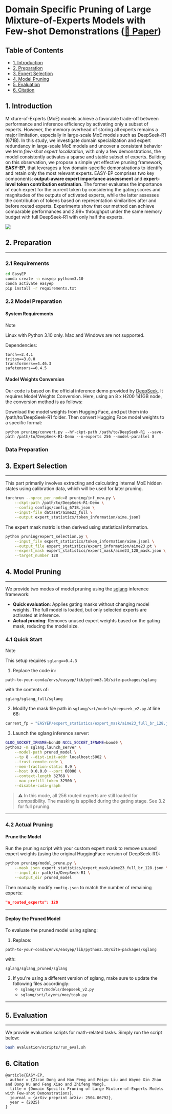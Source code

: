# Domain Specific Pruning of Large Mixture-of-Experts Models with Few-shot Demonstrations ([📃 Paper](https://arxiv.org/abs/2504.06792))

## Table of Contents
- [1. Introduction](#1-introduction)
- [2. Preparation](#2-preparation)
- [3. Expert Selection](#3-expert-selection)
- [4. Model Pruning](#4-model-pruning)
- [5. Evaluation](#5-evaluation)
- [6. Citation](#6-citation)

## 1. Introduction
Mixture-of-Experts (MoE) models achieve a favorable trade-off between performance and inference efficiency by activating only a subset of experts. However, the memory overhead of storing all experts remains a major limitation, especially in large-scale MoE models such as DeepSeek-R1 (671B). In this study, we investigate domain specialization and expert redundancy in large-scale MoE models and uncover a consistent behavior we term *few-shot expert localization*, with only a few demonstrations, the model consistently activates a sparse and stable subset of experts. Building on this observation, we propose a simple yet effective pruning framework, **EASY-EP**, that leverages a few domain-specific demonstrations to identify and retain only the most relevant experts. EASY-EP comprises two key components: **output-aware expert importance assessment** and **expert-level token contribution estimation**. The former evaluates the importance of each expert for the current token by considering the gating scores and magnitudes of the outputs of activated experts, while the latter assesses the contribution of tokens based on representation similarities after and before routed experts. Experiments show that our method can achieve comparable performances and $2.99\times$ throughput under the same memory budget with full DeepSeek-R1 with only half the experts.

![](framework-v5.png)

## 2. Preparation
---

### 2.1 Requirements
```bash
cd EasyEP
conda create -n easyep python=3.10
conda activate easyep
pip install -r requirements.txt
```
### 2.2 Model Preparation

#### System Requirements
> [!NOTE] 
> Linux with Python 3.10 only. Mac and Windows are not supported.

Dependencies:
```pip-requirements
torch==2.4.1
triton==3.0.0
transformers==4.46.3
safetensors==0.4.5
```

#### Model Weights Conversion
Our code is based on the official inference demo provided by [DeepSeek](https://github.com/deepseek-ai/DeepSeek-V3/tree/main?tab=readme-ov-file#61-inference-with-deepseek-infer-demo-example-only). It requires Model Weights Conversion. Here, using an 8 x H200 141GB node, the conversion method is as follows:

Download the model weights from Hugging Face, and put them into /path/to/DeepSeek-R1 folder. Then convert Hugging Face model weights to a specific format:

```shell
python pruning/convert.py --hf-ckpt-path /path/to/DeepSeek-R1 --save-path /path/to/DeepSeek-R1-Demo --n-experts 256 --model-parallel 8
```

### Data Preparation


## 3. Expert Selection
---

This part primarily involves extracting and calculating internal MoE hidden states using calibration data, which will be used for later pruning.
```bash
torchrun --nproc_per_node=8 pruning/inf_new.py \
    --ckpt-path /path/to/DeepSeek-R1-Demo \
    --config configs/config_671B.json \
    --input-file dataset/aime23_full \
    --output expert_statistics/token_information/aime.jsonl
```

The expert mask matrix is then derived using statistical information. 
```bash
python pruning/expert_selection.py \
    --input_file expert_statistics/token_information/aime.jsonl \
    --output_file expert_statistics/expert_information/aime23.pt \
    --expert_mask expert_statistics/expert_mask/aime23_128_mask.json \
    --target_number 128
```


## 4. Model Pruning
---

We provide two modes of model pruning using the [sglang](https://github.com/InternLM/sglang) inference framework:

- **Quick evaluation**: Applies gating masks without changing model weights. The full model is loaded, but only selected experts are activated at inference.
- **Actual pruning**: Removes unused expert weights based on the gating mask, reducing the model size.

### 4.1 Quick Start

> [!NOTE]  
> This setup requires `sglang==0.4.3`

1. Replace the code in:
```
path-to-your-conda/envs/easyep/lib/python3.10/site-packages/sglang
```
with the contents of:
```
sglang/sglang_full/sglang
```

2. Modify the mask file path in `sglang/srt/models/deepseek_v2.py` at line 68:
```python
current_fp = "EASYEP/expert_statistics/expert_mask/aime23_full_br_128.json"  # Replace with your own mask path
```

3. Launch the sglang inference server:
```bash
GLOO_SOCKET_IFNAME=bond0 NCCL_SOCKET_IFNAME=bond0 \
python3 -m sglang.launch_server \
    --model-path pruned_model \
    --tp 8 --dist-init-addr localhost:5002 \
    --trust-remote-code \
    --mem-fraction-static 0.9 \
    --host 0.0.0.0 --port 60000 \
    --context-length 32768 \
    --max-prefill-token 32500 \
    --disable-cuda-graph 
```

> ⚠️ In this mode, all 256 routed experts are still loaded for compatibility. The masking is applied during the gating stage. See 3.2 for full pruning.

---

### 4.2 Actual Pruning

#### Prune the Model

Run the pruning script with your custom expert mask to remove unused expert weights (using the original HuggingFace version of DeepSeek-R1):

```bash
python pruning/model_prune.py \
    --mask_json expert_statistics/expert_mask/aime23_full_br_128.json \
    --input_dir path/to/DeepSeek-R1 \
    --output_dir pruned_model
```

Then manually modify `config.json` to match the number of remaining experts:
```json
"n_routed_experts": 128
```

---

#### Deploy the Pruned Model

To evaluate the pruned model using sglang:

1. Replace:
```
path-to-your-conda/envs/easyep/lib/python3.10/site-packages/sglang
```
with:
```
sglang/sglang_pruned/sglang
```

2. If you're using a different version of sglang, make sure to update the following files accordingly:
   - `sglang/srt/models/deepseek_v2.py`
   - `sglang/srt/layers/moe/topk.py`

---

## 5. Evaluation
---

We provide evaluation scripts for math-related tasks. Simply run the script below:

```bash
bash evaluation/scripts/run_eval.sh
```

## 6. Citation
```
@article{EASY-EP,
  author = {Zican Dong and Han Peng and Peiyu Liu and Wayne Xin Zhao and Dong Wu and Feng Xiao and Zhifeng Wang},
  title = {Domain Specific Pruning of Large Mixture-of-Experts Models with Few-shot Demonstrations},
  journal = {arXiv preprint arXiv: 2504.06792},
  year = {2025}
}
```
